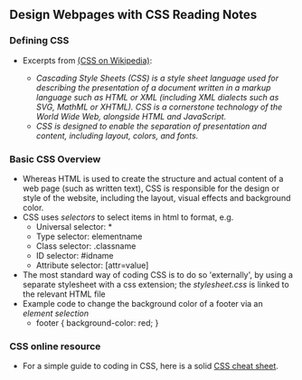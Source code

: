 ## Design Webpages with CSS Reading Notes

### Defining CSS

* Excerpts from [(CSS on Wikipedia)](https://en.wikipedia.org/wiki/CSS): 

  * *Cascading Style Sheets (CSS) is a style sheet language used for describing the presentation of a document written in a markup language such as HTML or XML (including XML dialects such as SVG, MathML or XHTML). CSS is a cornerstone technology of the World Wide Web, alongside HTML and JavaScript.*
  * *CSS is designed to enable the separation of presentation and content, including layout, colors, and fonts.*

### Basic CSS Overview

* Whereas HTML is used to create the structure and actual content of a web page (such as written text), CSS is responsible for the design or style of the website, including the layout, visual effects and background color.
* CSS uses *selectors* to select items in html to format, e.g.
  * Universal selector: *
  * Type selector: elementname
  * Class selector: .classname
  * ID selector: #idname
  * Attribute selector: [attr=value]
* The most standard way of coding CSS is to do so 'externally', by using a separate stylesheet with a css extension; the *stylesheet.css* is linked to the relevant HTML file
* Example code to change the background color of a footer via an *element selection* 
  * footer { 
      background-color: red; 
    }

### CSS online resource

* For a simple guide to coding in CSS, here is a solid [CSS cheat sheet](https://adam-marsden.co.uk/css-cheat-sheet).
